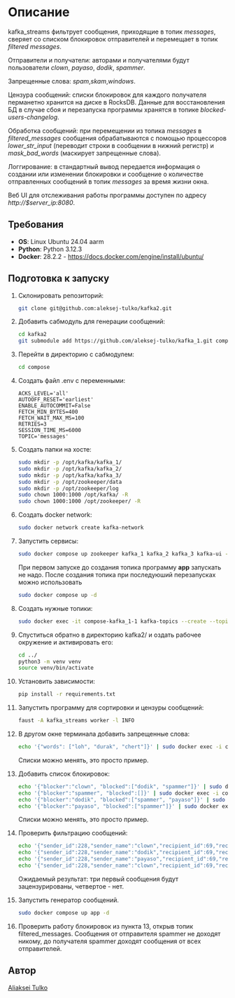 # Описание

kafka_streams фильтрует сообщения, приходящие в топик *messages*, сверяет со списком блокировок отправителей и перемещает в топик *filtered messages*. 

Отправители и получатели: авторами и получателями будут пользователи *clown*, *payaso*, *dodik*, *spammer*.

Запрещенные слова: *spam*,*skam*,*windows*.

Цензура сообщений: списки блокировок для каждого получателя перманетно хранится на диске в RocksDB. Данные для восстановления БД в случае сбоя и перезапуска программы хранятся в топике *blocked-users-changelog*.

Обработка сообщений: при перемещении из топика *messages* в *filtered_messages* сообщения обрабатываются с помощью процессоров *lower_str_input* (переводит строки в сообщении в нижний регистр) и *mask_bad_words* (маскирует запрещенные слова).

Логгирование: в стандартный вывод передается информация о создании или изменении блокировки и сообщение о количестве отправленных сообщений в топик *messages* за время жизни окна.

Веб UI для отслеживания работы программы доступен по адресу *http://$server_ip:8080*.

## Требования

- **OS**: Linux Ubuntu 24.04 aarm
- **Python**: Python 3.12.3
- **Docker**: 28.2.2 - https://docs.docker.com/engine/install/ubuntu/

## Подготовка к запуску

1. Склонировать репозиторий:
    ```bash
    git clone git@github.com:aleksej-tulko/kafka2.git
    ```
2. Добавить сабмодуль для генерации сообщений:
    ```bash
    cd kafka2
    git submodule add https://github.com/aleksej-tulko/kafka_1.git compose
    ```
3. Перейти в директорию с сабмодулем:
    ```bash
    cd compose
    ```
4. Создать файл .env c переменными:
    ```env
    ACKS_LEVEL='all'
    AUTOOFF_RESET='earliest'
    ENABLE_AUTOCOMMIT=False
    FETCH_MIN_BYTES=400
    FETCH_WAIT_MAX_MS=100
    RETRIES=3
    SESSION_TIME_MS=6000
    TOPIC='messages'
    ```
5. Создать папки на хосте:
    ```bash
    sudo mkdir -p /opt/kafka/kafka_1/
    sudo mkdir -p /opt/kafka/kafka_2/
    sudo mkdir -p /opt/kafka/kafka_3/
    sudo mkdir -p /opt/zookeeper/data
    sudo mkdir -p /opt/zookeeper/log
    sudo chown 1000:1000 /opt/kafka/ -R
    sudo chown 1000:1000 /opt/zookeeper/ -R
    ```

6. Создать docker network:
    ```bash
    sudo docker network create kafka-network
    ```

7. Запустить сервисы:
    ```bash
    sudo docker compose up zookeeper kafka_1 kafka_2 kafka_3 kafka-ui -d
    ```
    При первом запуске до создания топика программу **app** запускать не надо. После создания топика при последуюший перезапусках можно использовать
    ```bash
    sudo docker compose up -d
    ```

8. Создать нужные топики:
    ```bash
    sudo docker exec -it compose-kafka_1-1 kafka-topics --create --topic filtered_messages --partitions 1 --replication-factor 2 --bootstrap-server localhost:9092 && sudo docker exec -it compose-kafka_1-1 kafka-topics --create --topic blocked_users --partitions 1 --replication-factor 2 --bootstrap-server localhost:9092 && sudo docker exec -it compose-kafka_1-1 kafka-topics --create --topic messages --partitions 1 --replication-factor 2 --bootstrap-server localhost:9092
    ```

9. Спуститься обратно в директорию kafka2/ и оздать рабочее окружение и активировать его:
    ```bash
    cd ../
    python3 -m venv venv
    source venv/bin/activate
    ```
10. Установить зависимости:
    ```bash
    pip install -r requirements.txt
    ```

11. Запустить программу для сортировки и цензуры сообщений:
    ```bash
    faust -A kafka_streams worker -l INFO
    ```

12. В другом окне терминала добавить запрещенные слова:

    ```bash
    echo '{"words": ["loh", "durak", "chert"]}' | sudo docker exec -i compose-kafka_1-1 kafka-console-producer --broker-list localhost:9092 --topic bad_words
    ```

    Списки можно менять, это просто пример.

13. Добавить список блокировок:
    ```bash
    echo '{"blocker":"clown", "blocked":["dodik", "spammer"]}' | sudo docker exec -i compose-kafka_1-1 kafka-console-producer --broker-list localhost:9092 --topic blocked_users
    echo '{"blocker":"spammer", "blocked":[]}' | sudo docker exec -i compose-kafka_1-1 kafka-console-producer --broker-list localhost:9092 --topic blocked_users
    echo '{"blocker":"dodik", "blocked":["spammer", "payaso"]}' | sudo docker exec -i compose-kafka_1-1 kafka-console-producer --broker-list localhost:9092 --topic blocked_users
    echo '{"blocker":"payaso", "blocked":["spammer"]}' | sudo docker exec -i compose-kafka_1-1 kafka-console-producer --broker-list localhost:9092 --topic blocked_users
    ```

    Списки можно менять, это просто пример.


14. Проверить фильтрацию сообщений:

    ```bash
    echo '{"sender_id":228,"sender_name":"clown","recipient_id":69,"recipient_name":"dodik","amount":1.75,"content":"loh"}' | sudo docker exec -i compose-kafka_1-1 kafka-console-producer --broker-list localhost:9092 --topic messages
    echo '{"sender_id":228,"sender_name":"dodik","recipient_id":69,"recipient_name":"payaso","amount":1.75,"content":"durak"}' | sudo docker exec -i compose-kafka_1-1 kafka-console-producer --broker-list localhost:9092 --topic messages
    echo '{"sender_id":228,"sender_name":"payaso","recipient_id":69,"recipient_name":"spammer","amount":1.75,"content":"chert"}' | sudo docker exec -i compose-kafka_1-1 kafka-console-producer --broker-list localhost:9092 --topic messages
    echo '{"sender_id":228,"sender_name":"clown","recipient_id":69,"recipient_name":"dodik","amount":1.75,"content":"labubu"}' | sudo docker exec -i compose-kafka_1-1 kafka-console-producer --broker-list localhost:9092 --topic messages
    ```

    Ожидаемый результат: три первый сообщения будут зацензурированы, четвертое - нет.

15. Запустить генератор сообщений.
    ```bash
    sudo docker compose up app -d
    ```

16. Проверить работу блокировок из пункта 13, открыв топик filtered_messages. Сообщения от отправителя spammer не доходят никому, до получателя spammer доходят сообщения от всех отправителей.


## Автор
[Aliaksei Tulko](https://github.com/aleksej-tulko)